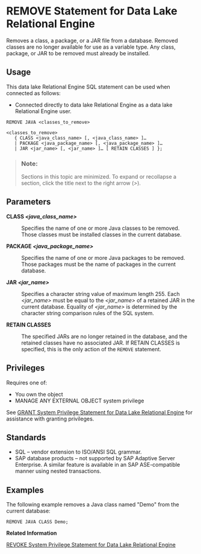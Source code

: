 <!-- loioa6230d6784f21015819abbfa7efd1fde -->

# REMOVE Statement for Data Lake Relational Engine

Removes a class, a package, or a JAR file from a database. Removed classes are no longer available for use as a variable type. Any class, package, or JAR to be removed must already be installed.



<a name="loioa6230d6784f21015819abbfa7efd1fde__section_ovp_dvr_znb"/>

## Usage

This data lake Relational Engine SQL statement can be used when connected as follows:

-   Connected directly to data lake Relational Engine as a data lake Relational Engine user.



```
REMOVE JAVA <classes_to_remove>

<classes_to_remove>
   { CLASS <java_class_name> [, <java_class_name> ]… 
   | PACKAGE <java_package_name> [, <java_package_name> ]… 
   | JAR <jar_name> [, <jar_name> ]… [ RETAIN CLASSES ] };
```



> ### Note:  
> Sections in this topic are minimized. To expand or recollapse a section, click the title next to the right arrow \(*\>*\).



<a name="loioa6230d6784f21015819abbfa7efd1fde__IQ_Parameters"/>

## Parameters


<dl>
<dt><b>

CLASS *<java\_class\_name\>*

</b></dt>
<dd>

Specifies the name of one or more Java classes to be removed. Those classes must be installed classes in the current database.



</dd><dt><b>

PACKAGE *<java\_package\_name\>*

</b></dt>
<dd>

Specifies the name of one or more Java packages to be removed. Those packages must be the name of packages in the current database.



</dd><dt><b>

JAR *<jar\_name\>*

</b></dt>
<dd>

Specifies a character string value of maximum length 255. Each *<jar\_name\>* must be equal to the *<jar\_name\>* of a retained JAR in the current database. Equality of *<jar\_name\>* is determined by the character string comparison rules of the SQL system.



</dd><dt><b>

RETAIN CLASSES

</b></dt>
<dd>

The specified JARs are no longer retained in the database, and the retained classes have no associated JAR. If RETAIN CLASSES is specified, this is the only action of the `REMOVE` statement.



</dd>
</dl>



<a name="loioa6230d6784f21015819abbfa7efd1fde__IQ_Permissions"/>

## Privileges

Requires one of:

-   You own the object
-   MANAGE ANY EXTERNAL OBJECT system privilege

See [GRANT System Privilege Statement for Data Lake Relational Engine](grant-system-privilege-statement-for-data-lake-relational-engine-a3dfcb0.md) for assistance with granting privileges.



<a name="loioa6230d6784f21015819abbfa7efd1fde__IQ_Standards"/>

## Standards

-   SQL – vendor extension to ISO/ANSI SQL grammar.
-   SAP database products – not supported by SAP Adaptive Server Enterprise. A similar feature is available in an SAP ASE-compatible manner using nested transactions.



<a name="loioa6230d6784f21015819abbfa7efd1fde__IQ_Examples"/>

## Examples

The following example removes a Java class named "Demo" from the current database:

```
REMOVE JAVA CLASS Demo;
```

**Related Information**  


[REVOKE System Privilege Statement for Data Lake Relational Engine](revoke-system-privilege-statement-for-data-lake-relational-engine-a3eadda.md "Removes specific system privileges from specific users and the right to administer the privilege.")

